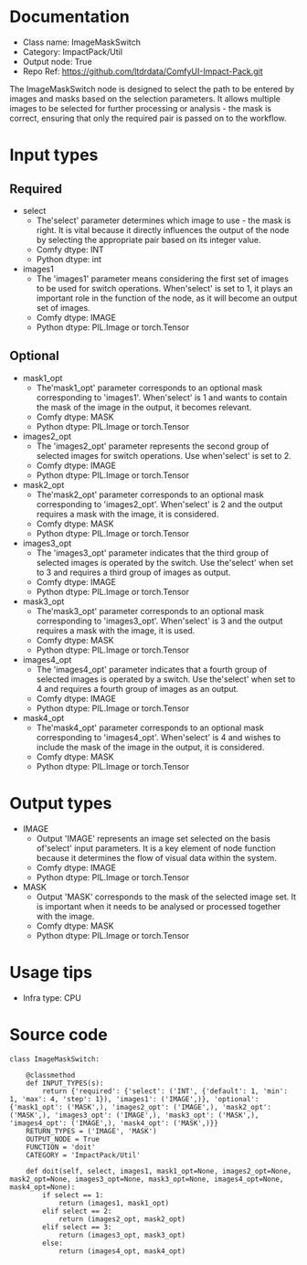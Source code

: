 # Documentation
- Class name: ImageMaskSwitch
- Category: ImpactPack/Util
- Output node: True
- Repo Ref: https://github.com/ltdrdata/ComfyUI-Impact-Pack.git

The ImageMaskSwitch node is designed to select the path to be entered by images and masks based on the selection parameters. It allows multiple images to be selected for further processing or analysis - the mask is correct, ensuring that only the required pair is passed on to the workflow.

# Input types
## Required
- select
    - The'select' parameter determines which image to use - the mask is right. It is vital because it directly influences the output of the node by selecting the appropriate pair based on its integer value.
    - Comfy dtype: INT
    - Python dtype: int
- images1
    - The 'images1' parameter means considering the first set of images to be used for switch operations. When'select' is set to 1, it plays an important role in the function of the node, as it will become an output set of images.
    - Comfy dtype: IMAGE
    - Python dtype: PIL.Image or torch.Tensor
## Optional
- mask1_opt
    - The'mask1_opt' parameter corresponds to an optional mask corresponding to 'images1'. When'select' is 1 and wants to contain the mask of the image in the output, it becomes relevant.
    - Comfy dtype: MASK
    - Python dtype: PIL.Image or torch.Tensor
- images2_opt
    - The 'images2_opt' parameter represents the second group of selected images for switch operations. Use when'select' is set to 2.
    - Comfy dtype: IMAGE
    - Python dtype: PIL.Image or torch.Tensor
- mask2_opt
    - The'mask2_opt' parameter corresponds to an optional mask corresponding to 'images2_opt'. When'select' is 2 and the output requires a mask with the image, it is considered.
    - Comfy dtype: MASK
    - Python dtype: PIL.Image or torch.Tensor
- images3_opt
    - The 'images3_opt' parameter indicates that the third group of selected images is operated by the switch. Use the'select' when set to 3 and requires a third group of images as output.
    - Comfy dtype: IMAGE
    - Python dtype: PIL.Image or torch.Tensor
- mask3_opt
    - The'mask3_opt' parameter corresponds to an optional mask corresponding to 'images3_opt'. When'select' is 3 and the output requires a mask with the image, it is used.
    - Comfy dtype: MASK
    - Python dtype: PIL.Image or torch.Tensor
- images4_opt
    - The 'images4_opt' parameter indicates that a fourth group of selected images is operated by a switch. Use the'select' when set to 4 and requires a fourth group of images as an output.
    - Comfy dtype: IMAGE
    - Python dtype: PIL.Image or torch.Tensor
- mask4_opt
    - The'mask4_opt' parameter corresponds to an optional mask corresponding to 'images4_opt'. When'select' is 4 and wishes to include the mask of the image in the output, it is considered.
    - Comfy dtype: MASK
    - Python dtype: PIL.Image or torch.Tensor

# Output types
- IMAGE
    - Output 'IMAGE' represents an image set selected on the basis of'select' input parameters. It is a key element of node function because it determines the flow of visual data within the system.
    - Comfy dtype: IMAGE
    - Python dtype: PIL.Image or torch.Tensor
- MASK
    - Output 'MASK' corresponds to the mask of the selected image set. It is important when it needs to be analysed or processed together with the image.
    - Comfy dtype: MASK
    - Python dtype: PIL.Image or torch.Tensor

# Usage tips
- Infra type: CPU

# Source code
```
class ImageMaskSwitch:

    @classmethod
    def INPUT_TYPES(s):
        return {'required': {'select': ('INT', {'default': 1, 'min': 1, 'max': 4, 'step': 1}), 'images1': ('IMAGE',)}, 'optional': {'mask1_opt': ('MASK',), 'images2_opt': ('IMAGE',), 'mask2_opt': ('MASK',), 'images3_opt': ('IMAGE',), 'mask3_opt': ('MASK',), 'images4_opt': ('IMAGE',), 'mask4_opt': ('MASK',)}}
    RETURN_TYPES = ('IMAGE', 'MASK')
    OUTPUT_NODE = True
    FUNCTION = 'doit'
    CATEGORY = 'ImpactPack/Util'

    def doit(self, select, images1, mask1_opt=None, images2_opt=None, mask2_opt=None, images3_opt=None, mask3_opt=None, images4_opt=None, mask4_opt=None):
        if select == 1:
            return (images1, mask1_opt)
        elif select == 2:
            return (images2_opt, mask2_opt)
        elif select == 3:
            return (images3_opt, mask3_opt)
        else:
            return (images4_opt, mask4_opt)
```